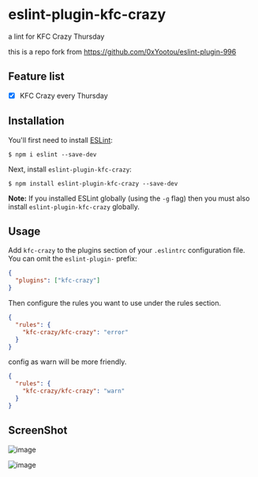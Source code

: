 # eslint-plugin-kfc-crazy

a lint for KFC Crazy Thursday

this is a repo fork from https://github.com/0xYootou/eslint-plugin-996

## Feature list

- [x] KFC Crazy every Thursday

## Installation

You'll first need to install [ESLint](http://eslint.org):

```
$ npm i eslint --save-dev
```

Next, install `eslint-plugin-kfc-crazy`:

```
$ npm install eslint-plugin-kfc-crazy --save-dev
```

**Note:** If you installed ESLint globally (using the `-g` flag) then you must also install `eslint-plugin-kfc-crazy` globally.

## Usage

Add `kfc-crazy` to the plugins section of your `.eslintrc` configuration file. You can omit the `eslint-plugin-` prefix:

```json
{
  "plugins": ["kfc-crazy"]
}
```

Then configure the rules you want to use under the rules section.

```json
{
  "rules": {
    "kfc-crazy/kfc-crazy": "error"
  }
}
```

config as warn will be more friendly.

```json
{
  "rules": {
    "kfc-crazy/kfc-crazy": "warn"
  }
}
```

## ScreenShot

![image](https://user-images.githubusercontent.com/897401/186561859-4bad90e6-a35b-4045-962e-1fd74b3dc873.png)

![image](https://user-images.githubusercontent.com/897401/186560345-1b64a066-9dd4-46cc-9861-ff616a0f871d.png)
